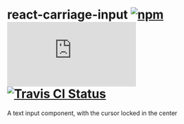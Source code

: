 # react-carriage-input [![npm](https://img.shields.io/npm/v/react-carriage-input.svg?maxAge=2592000)](https://www.npmjs.com/package/react-carriage-input) [![AppVeyor Status](https://ci.appveyor.com/api/projects/status/github/jokeyrhyme/react-carriage-input.js?branch=master&svg=true)](https://ci.appveyor.com/project/jokeyrhyme/react-carriage-input-js) [![Travis CI Status](https://travis-ci.org/jokeyrhyme/react-carriage-input.js.svg?branch=master)](https://travis-ci.org/jokeyrhyme/react-carriage-input.js)

A text input component, with the cursor locked in the center
